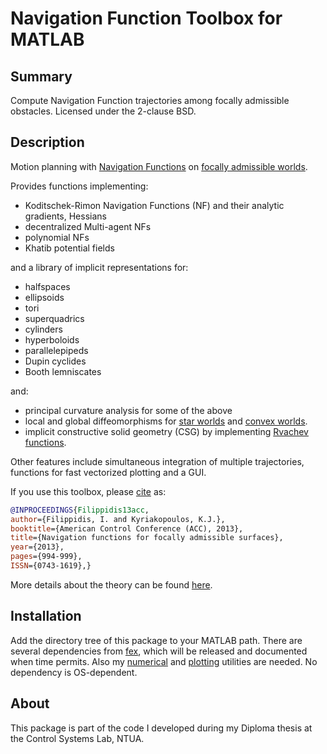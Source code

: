 # Navigation Function Toolbox for MATLAB

## Summary
Compute Navigation Function trajectories among focally admissible obstacles.
Licensed under the 2-clause BSD.

## Description
Motion planning with [Navigation Functions](
    http://www.sciencedirect.com/science/article/pii/019688589090017S) on
[focally admissible worlds](
    http://ieeexplore.ieee.org/xpls/abs_all.jsp?arnumber=6579966).


Provides functions implementing:

- Koditschek-Rimon Navigation Functions (NF) and
  their analytic gradients, Hessians
- decentralized Multi-agent NFs
- polynomial NFs
- Khatib potential fields

and a library of implicit representations for:

- halfspaces
- ellipsoids
- tori
- superquadrics
- cylinders
- hyperboloids
- parallelepipeds
- Dupin cyclides
- Booth lemniscates

and:

- principal curvature analysis for some of the above
- local and global diffeomorphisms for [star worlds](
    http://www.jstor.org/stable/2001835) and [convex worlds](
    http://ieeexplore.ieee.org/xpls/abs_all.jsp?arnumber=4543782).
- implicit constructive solid geometry (CSG) by implementing
  [Rvachev functions](https://en.wikipedia.org/wiki/Rvachev_function).

Other features include simultaneous integration of multiple trajectories,
functions for fast vectorized plotting and a GUI.

If you use this toolbox, please [cite](
    https://doi.org/10.1109/ACC.2013.6579966)
as:

```bibtex
@INPROCEEDINGS{Filippidis13acc,
author={Filippidis, I. and Kyriakopoulos, K.J.},
booktitle={American Control Conference (ACC), 2013},
title={Navigation functions for focally admissible surfaces},
year={2013},
pages={994-999},
ISSN={0743-1619},}
```
More details about the theory can be found [here](
    https://github.com/johnyf/johnyf.github.io/raw/master/pubs/2012_filippidis_acc_tr.pdf).

## Installation
Add the directory tree of this package to your MATLAB path.
There are several dependencies from [fex](
    http://www.mathworks.com/matlabcentral/), which will be released and
documented when time permits.
Also my [numerical](https://github.com/johnyf/numerical_utils) and
[plotting](https://github.com/johnyf/plot_utils) utilities are needed.
No dependency is OS-dependent.

## About
This package is part of the code I developed during my Diploma thesis at
the Control Systems Lab, NTUA.
